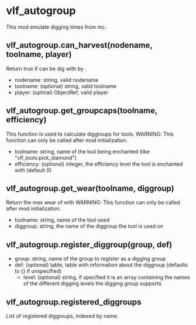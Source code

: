 # vlf_autogroup
This mod emulate digging times from mc.

## vlf_autogroup.can_harvest(nodename, toolname, player)
Return true if <nodename> can be dig with <toolname> by <player>.
* nodename: string, valid nodename
* toolname: (optional) string, valid toolname
* player: (optinal) ObjectRef, valid player

## vlf_autogroup.get_groupcaps(toolname, efficiency)
This function is used to calculate diggroups for tools.
WARNING: This function can only be called after mod initialization.
* toolname: string, name of the tool being enchanted (like "vlf_tools:pick_diamond")
* efficiency: (optional) integer, the efficiency level the tool is enchanted with (default 0)

## vlf_autogroup.get_wear(toolname, diggroup)
Return the max wear of <toolname> with <diggroup>
WARNING: This function can only be called after mod initialization.
* toolname: string, name of the tool used
* diggroup: string, the name of the diggroup the tool is used on

## vlf_autogroup.register_diggroup(group, def)
* group: string, name of the group to register as a digging group
* def: (optional) table, table with information about the diggroup (defaults to {} if unspecified)
    * level: (optional) string, if specified it is an array containing the names of the different digging levels the digging group supports

## vlf_autogroup.registered_diggroups
List of registered diggroups, indexed by name.